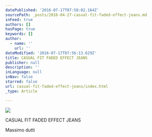 ```yaml
---
datePublished: '2016-07-17T07:58:02.164Z'
sourcePath: _posts/2016-04-27-casual-fit-faded-effect-jeans.md
inFeed: true
authors: []
hasPage: true
keywords: []
author:
  - name: ''
    url: ''
dateModified: '2016-07-17T07:56:13.629Z'
title: CASUAL FIT FADED EFFECT JEANS
publisher: null
description: ''
inLanguage: null
inNav: false
starred: false
url: casual-fit-faded-effect-jeans/index.html
_type: Article

---
```

![](https://s3-us-west-2.amazonaws.com/the-grid-img/p/ccd8e07ec3341d785aecf8b5bf065c84ff237b77.jpg)

CASUAL FIT FADED EFFECT JEANS

Massimo dutti